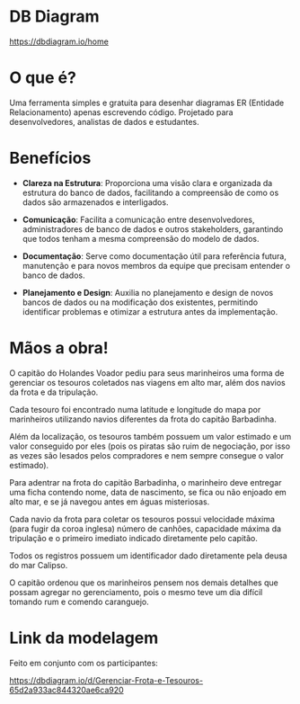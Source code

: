 # DB Diagram
https://dbdiagram.io/home

# O que é?
Uma ferramenta simples e gratuita para desenhar diagramas ER (Entidade Relacionamento) apenas escrevendo código.
Projetado para desenvolvedores, analistas de dados e estudantes.

# Benefícios

- <b>Clareza na Estrutura</b>: Proporciona uma visão clara e organizada da estrutura do banco de dados, facilitando a compreensão de como os dados são armazenados e interligados.

- <b>Comunicação</b>: Facilita a comunicação entre desenvolvedores, administradores de banco de dados e outros stakeholders, garantindo que todos tenham a mesma compreensão do modelo de dados.

- <b>Documentação</b>: Serve como documentação útil para referência futura, manutenção e para novos membros da equipe que precisam entender o banco de dados.

- <b>Planejamento e Design</b>: Auxilia no planejamento e design de novos bancos de dados ou na modificação dos existentes, permitindo identificar problemas e otimizar a estrutura antes da implementação.


# Mãos a obra!
O capitão do Holandes Voador pediu para seus marinheiros uma forma de gerenciar os tesouros coletados nas viagens em alto mar, além dos navios da frota e da tripulação. 

Cada tesouro foi encontrado numa latitude e longitude do mapa por marinheiros utilizando navios diferentes da frota do capitão Barbadinha. 

Além da localização, os tesouros também possuem um valor estimado e um valor conseguido por eles (pois os piratas são ruim de negociação, por isso as vezes são lesados pelos compradores e nem sempre consegue o valor estimado).

Para adentrar na frota do capitão Barbadinha, o marinheiro deve entregar uma ficha contendo nome, data de nascimento, se fica ou não enjoado em alto mar, e se já navegou antes em águas misteriosas. 

Cada navio da frota para coletar os tesouros possui velocidade máxima (para fugir da coroa inglesa) número de canhões, capacidade máxima da tripulação e o primeiro imediato indicado diretamente pelo capitão.

Todos os registros possuem um identificador dado diretamente pela deusa do mar Calipso.

O capitão ordenou que os marinheiros pensem nos demais detalhes que possam agregar no gerenciamento, pois o mesmo teve um dia difícil tomando rum e comendo caranguejo.

# Link da modelagem

Feito em conjunto com os participantes:

https://dbdiagram.io/d/Gerenciar-Frota-e-Tesouros-65d2a933ac844320ae6ca920



